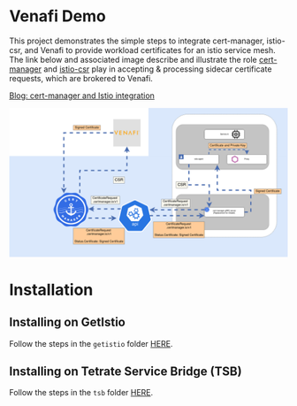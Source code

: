 # Venafi Demo
This project demonstrates the simple steps to integrate cert-manager, istio-csr, and Venafi to provide workload certificates for an istio service mesh.  The link below and associated image describe and illustrate the role [cert-manager](https://cert-manager.io/docs/) and [istio-csr](https://github.com/cert-manager/istio-csr) play in accepting & processing sidecar certificate requests, which are brokered to Venafi.

[Blog: cert-manager and Istio integration](https://www.jetstack.io/blog/cert-manager-istio-integration/)

![alt text](images/diagram.png "Venafi flow")
# Installation

## Installing on GetIstio
Follow the steps in the `getistio` folder [HERE](getistio/README.md). 

## Installing on Tetrate Service Bridge (TSB)
Follow the steps in the `tsb` folder [HERE](tsb/README.md).
